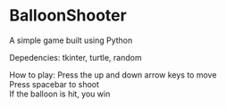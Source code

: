 # BalloonShooter  

A simple game built using Python  

Depedencies: tkinter, turtle, random

How to play:
Press the up and down arrow keys to move  
Press spacebar to shoot  
If the balloon is hit, you win  

